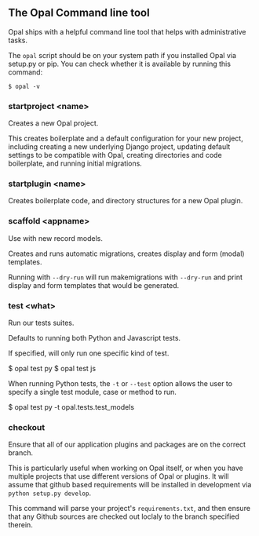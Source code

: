 ## The Opal Command line tool

Opal ships with a helpful command line tool that helps with administrative tasks.

The `opal` script should be on your system path if you installed Opal via setup.py or
pip. You can check whether it is available by running this command:

    $ opal -v

### startproject &lt;name&gt;

Creates a new Opal project.

This creates boilerplate and a default configuration for your new project, including
creating a new underlying Django project, updating default settings to be compatible
with Opal, creating directories and code boilerplate, and running initial migrations.

### startplugin &lt;name&gt;

Creates boilerplate code, and directory structures for a new Opal plugin.

### scaffold &lt;appname&gt;

Use with new record models.

Creates and runs automatic migrations, creates display and form (modal) templates.

Running with `--dry-run` will run makemigrations with `--dry-run` and print display
and form templates that would be generated.

### test &lt;what&gt;

Run our tests suites.

Defaults to running both Python and Javascript tests.

If specified, will only run one specific kind of test.

   $ opal test py
   $ opal test js

When running Python tests, the `-t` or `--test` option allows the user to specify a single
test module, case or method to run.

   $ opal test py -t opal.tests.test_models

### checkout

Ensure that all of our application plugins and packages are on the correct branch.

This is particularly useful when working on Opal itself, or when you have multiple
projects that use different versions of Opal or plugins. It will assume that github
based requirements will be installed in development via `python setup.py develop`.

This command will parse your project's `requirements.txt`, and then ensure that any
Github sources are checked out loclaly to the branch specified therein.
